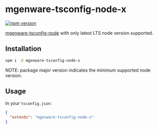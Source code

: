 # mgenware-tsconfig-node-x

[![npm version](https://img.shields.io/npm/v/mgenware-tsconfig-node-x.svg?style=flat-square)](https://npmjs.com/package/mgenware-tsconfig-node-x)

[mgenware-tsconfig-node](https://github.com/mgenware/mgenware-tsconfig-node) with only latest LTS node version supported.

## Installation

```sh
npm i -D mgenware-tsconfig-node-x
```

NOTE: package major version indicates the minimum supported node version.

## Usage

In your `tsconfig.json`:

```json
{
  "extends": "mgenware-tsconfig-node-x"
}
```
